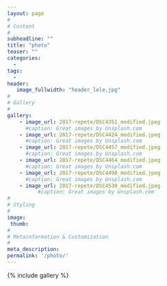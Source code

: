 ```yaml
---
layout: page
#
# Content
#
subheadline: ""
title: "photo"
teaser: ""
categories:
  -
tags:
  -
header:
   image_fullwidth: "header_lele.jpg"
#
# Gallery
#
gallery:
    - image_url: 2017-repete/DSC4351_modified.jpeg
      #caption: Great images by Unsplash.com
    - image_url: 2017-repete/DSC4424_modified.jpeg
      #caption: Great images by Unsplash.com
    - image_url: 2017-repete/DSC4457_modified.jpeg
      #caption: Great images by Unsplash.com
    - image_url: 2017-repete/DSC4464_modified.jpeg
      #caption: Great images by Unsplash.com
    - image_url: 2017-repete/DSC4498_modified.jpeg
      #caption: Great images by Unsplash.com
    - image_url: 2017-repete/DSC4530_modified.jpeg
          #caption: Great images by Unsplash.com
#
# Styling
#
image:
 thumb:
#
# Metainformation & Customization
#
meta_description:
permalink: '/photo/'
---
```


{% include gallery %}
